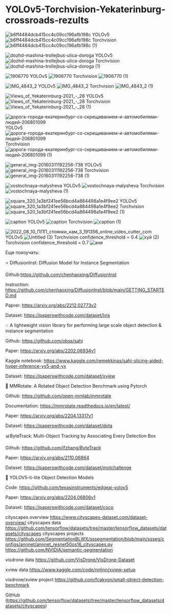# YOLOv5-Torchvision-Yekaterinburg-crossroads-rezults


![b6ff4484dcb415cc4c09cc196afb198c](https://user-images.githubusercontent.com/78149103/227794680-16df1ebf-37db-4a1b-8dc2-101684f23b4d.png)
YOLOv5
![b6ff4484dcb415cc4c09cc196afb198c](https://user-images.githubusercontent.com/78149103/227794906-b68e2197-b72f-473f-afc9-44a4db6bb668.png)
Torchvision
![b6ff4484dcb415cc4c09cc196afb198c (1)](https://user-images.githubusercontent.com/78149103/229369097-6b47fe53-9e33-4b4f-9014-856cd8810f4b.png)

![dozhd-mashina-trollejbus-ulica-doroga](https://user-images.githubusercontent.com/78149103/227794681-1d8fdeed-f146-4ec4-9ef1-555100a40876.jpg)
YOLOv5
![dozhd-mashina-trollejbus-ulica-doroga](https://user-images.githubusercontent.com/78149103/227794755-4464794e-bac5-4e5f-8ef2-5e04ead6b46f.png)
Torchvision
![dozhd-mashina-trollejbus-ulica-doroga (1)](https://user-images.githubusercontent.com/78149103/229369880-0ed2905f-3c69-47e9-a65e-cf3a46854500.png)


![1906770](https://user-images.githubusercontent.com/78149103/227794682-a6b6d83b-035a-4cde-86b9-f7a2460df9c1.jpg)
YOLOv5
![1906770](https://user-images.githubusercontent.com/78149103/227794935-cccbe316-d6c8-4125-8b65-848c6b4e5ccc.png)
Torchvision
![1906770 (1)](https://user-images.githubusercontent.com/78149103/229369111-3ddb016b-dd5a-45e1-9cf1-12e0eb021fe3.png)

![IMG_4843_2](https://user-images.githubusercontent.com/78149103/227794683-74533a56-1a73-4a14-8eb6-643f048ec8a6.jpg)
YOLOv5
![IMG_4843_2](https://user-images.githubusercontent.com/78149103/227794925-76cfe02c-38e1-41d9-9f68-592203872d26.png)
Torchvision
![IMG_4843_2 (1)](https://user-images.githubusercontent.com/78149103/229369102-47e6d26e-70b1-40f2-8c03-9c8796ebd01d.png)

![Views_of_Yekaterinburg-2021_-_28](https://user-images.githubusercontent.com/78149103/227794687-bc1cbbdf-76a6-4b08-98a8-bcefd5779766.jpeg)
YOLOv5
![Views_of_Yekaterinburg-2021_-_28](https://user-images.githubusercontent.com/78149103/227794916-6a08f13c-de46-4e3c-a8bc-0b638f46e2c2.png)
Torchvision
![Views_of_Yekaterinburg-2021_-_28 (1)](https://user-images.githubusercontent.com/78149103/229369887-2ca934f4-d203-432b-bfdf-96d75236bb50.png)


![дорога-города-екатеринбург-со-скрещиванием-и-автомобилями-людей-206801099](https://user-images.githubusercontent.com/78149103/227794691-72829269-ea47-492e-9484-c3c778f3a25d.jpg)
YOLOv5
![дорога-города-екатеринбург-со-скрещиванием-и-автомобилями-людей-206801099](https://user-images.githubusercontent.com/78149103/227794797-ba11e112-029f-4cda-b8ae-847d3af8b152.png)
Torchvision
![дорога-города-екатеринбург-со-скрещиванием-и-автомобилями-людей-206801099 (1)](https://user-images.githubusercontent.com/78149103/229369923-2d330fa1-061c-409b-a854-18756f5fc88a.png)


![general_img-20160311192256-738](https://user-images.githubusercontent.com/78149103/227794693-278ee921-7ba1-4830-8052-9fbe1b1e7139.jpg)
YOLOv5
![general_img-20160311192256-738](https://user-images.githubusercontent.com/78149103/227794806-a91fc3c8-1353-478e-b6ee-e271e34eb74f.png)
Torchvision
![general_img-20160311192256-738 (1)](https://user-images.githubusercontent.com/78149103/229369054-c7bbd523-3a50-4f79-9245-3eb4c5a4f8e1.png)

![vostochnaya-malysheva](https://user-images.githubusercontent.com/78149103/227795217-b2273274-e3ca-4b44-aa9b-7d3fddcdb09c.jpg)
YOLOv5
![vostochnaya-malysheva](https://user-images.githubusercontent.com/78149103/227794829-79277634-bc62-48c8-bd8e-6f1bd70cdae8.png)
Torchvision
![vostochnaya-malysheva (1)](https://user-images.githubusercontent.com/78149103/229369807-1e91627f-93a1-429b-a070-8e69f6a55a55.png)


![square_320_1a3bf241ee56bcd4a884498a1e4f9ee2](https://user-images.githubusercontent.com/78149103/227795201-4eb6215c-f62c-4f24-bac2-9804087f0522.jpg)
YOLOv5
![square_320_1a3bf241ee56bcd4a884498a1e4f9ee2](https://user-images.githubusercontent.com/78149103/227794834-f674d6d8-ec8c-4c8c-91bd-c0057cfe0d2f.png)
Torchvision
![square_320_1a3bf241ee56bcd4a884498a1e4f9ee2 (1)](https://user-images.githubusercontent.com/78149103/229369086-076ac0d0-d92a-4267-a10a-37d3e1ded752.png)

![caption](https://user-images.githubusercontent.com/78149103/227795155-978fe2b8-067e-430c-bbda-e10368baa45f.jpg)
YOLOv5
![caption](https://user-images.githubusercontent.com/78149103/227794896-b3b3adba-bc93-4569-849c-db758675d76d.png)
Torchvision
![caption (1)](https://user-images.githubusercontent.com/78149103/229369038-2a6f09dd-0da8-44c7-82a8-f27eb07e271b.png)

![2022_08_10_ППП_стоянки_кам_3_191356_online_video_cutter_com](https://user-images.githubusercontent.com/78149103/229362217-3603b2b1-85bb-444f-aed0-900ef2a52067.gif)
YOLOv5
![Untitled (3)](https://user-images.githubusercontent.com/78149103/229361764-3f2ad1f0-727f-4b03-a99e-d9ca3860973b.gif)
Torchvision confidence_threshold = 0.4
![хуй (2)](https://user-images.githubusercontent.com/78149103/229373334-b98d64b8-c4d3-40b3-a87d-db3dfb675d7b.gif)
Torchvision confidence_threshold = 0.7
![аня](https://user-images.githubusercontent.com/78149103/229375853-8368d48b-38a8-4d8e-86db-94be10f20aee.gif)




Еще поизучать:

⭐️ DiffusionInst: Diffusion Model for Instance Segmentation

Github:https://github.com/chenhaoxing/DiffusionInst

Instruction: https://github.com/chenhaoxing/DiffusionInst/blob/main/GETTING_STARTED.md

Paprer: https://arxiv.org/abs/2212.02773v2

Dataset: https://paperswithcode.com/dataset/lvis


💡 A lightweight vision library for performing large scale object detection & instance segmentation

Github: https://github.com/obss/sahi

Paper: https://arxiv.org/abs/2202.06934v1

Kaggle notebook: https://www.kaggle.com/remekkinas/sahi-slicing-aided-hyper-inference-yv5-and-yx

Dataset: https://paperswithcode.com/dataset/xview


🚗 MMRotate: A Rotated Object Detection Benchmark using Pytorch

Github: https://github.com/open-mmlab/mmrotate

Documentation: https://mmrotate.readthedocs.io/en/latest/

Paper: https://arxiv.org/abs/2204.13317v1

Dataset: https://paperswithcode.com/dataset/dota


📊ByteTrack: Multi-Object Tracking by Associating Every Detection Box

Github: https://github.com/ifzhang/ByteTrack

Paper: https://arxiv.org/abs/2110.06864

Dataset: https://paperswithcode.com/dataset/motchallenge

🔦 YOLOV5-ti-lite Object Detection Models

Code: https://github.com/texasinstruments/edgeai-yolov5

Paper: https://arxiv.org/abs/2204.06806v1

Dataset: https://paperswithcode.com/dataset/coco

cityscapes overview 
https://www.cityscapes-dataset.com/dataset-overview/
cityscapes data
https://github.com/tensorflow/datasets/tree/master/tensorflow_datasets/datasets/cityscapes
cityscapes projects
https://github.com/SegmentationBLWX/sssegmentation/blob/main/ssseg/configs/annnet/annnet_resnet50os16_cityscapes.py
https://github.com/NVIDIA/semantic-segmentation

visdrone data
https://github.com/VisDrone/VisDrone-Dataset

xview data 
https://www.kaggle.com/code/nnljnn/xview-setup

visdrone/xview project
https://github.com/fcakyon/small-object-detection-benchmark

GitHub (https://github.com/tensorflow/datasets/tree/master/tensorflow_datasets/datasets/cityscapes)
